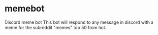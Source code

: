 # memebot
Discord meme bot
This bot will respond to any message in discord with a meme for the subreddit "memes" top 50 from hot.

